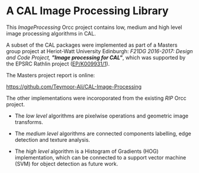 # A CAL Image Processing Library

This _ImageProcessing_ Orcc project contains low, medium and high
level image processing algorithms in CAL.

A subset of the CAL packages were implemented as part of a Masters
group project at Heriot-Watt University Edinburgh: _F21DG 2016-2017:
Design and Code Project, __"Image processing for CAL"___, which was
supported by the EPSRC Rathlin project
([EP/K009931/1](http://gow.epsrc.ac.uk/NGBOViewGrant.aspx?GrantRef=EP/K009931/1)).

The Masters project report is online:

https://github.com/Teymoor-Ali/CAL-Image-Processing

The other implementations were incoroporated from the existing _RIP_
Orcc project.

- The _low level_ algorithms are pixelwise operations and geometric
  image transforms.

- The _medium level_ algorithms are connected components labelling,
  edge detection and texture analysis.
  
- The _high level_ algorithm is a Histogram of Gradients (HOG)
  implementation, which can be connected to a support vector machine
  (SVM) for object detection as future work.
